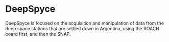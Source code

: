 # DeepSpyce
DeepSpyce is focused on the acquisition and manipulation of data from the deep space stations that are settled down in Argentina, using the ROACH board first, and then the SNAP.
